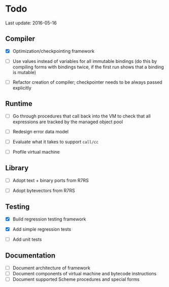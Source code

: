 # Todo

Last update: 2016-05-16


## Compiler

- [X] Optimization/checkpointing framework
- [ ] Use values instead of variables for all immutable bindings (do this by compiling
      forms with bindings twice, if the first run shows that a binding is mutable)
- [ ] Refactor creation of compiler; checkpointer needs to be always passed explicitly


## Runtime

- [ ] Go through procedures that call back into the VM to check that all expressions are tracked
      by the managed object pool
- [ ] Redesign error data model
- [ ] Evaluate what it takes to support `call/cc`
- [ ] Profile virtual machine


## Library

- [ ] Adopt text + binary ports from R7RS
- [ ] Adopt bytevectors from R7RS


## Testing

- [X] Build regression testing framework
- [X] Add simple regression tests 
- [ ] Add unit tests


## Documentation

- [ ] Document architecture of framework
- [ ] Document components of virtual machine and bytecode instructions
- [ ] Document supported Scheme procedures and special forms
